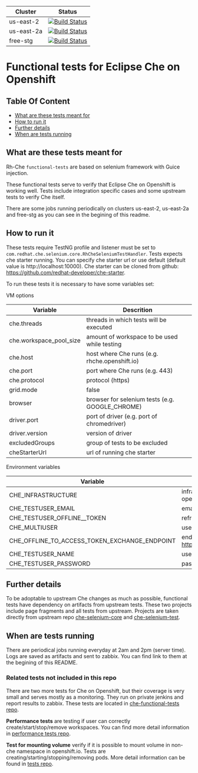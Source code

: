 | Cluster       | Status    |
| ------------- |-------------|
| us-east-2 | [![Build Status](https://ci.centos.org/buildStatus/icon?job=devtools-che-functional-tests-periodical-openshift.io-2)](https://ci.centos.org/job/devtools-che-functional-tests-periodical-openshift.io-2) |
| us-east-2a | [![Build Status](https://ci.centos.org/buildStatus/icon?job=devtools-che-functional-tests-periodical-prod-preview.openshift.io-2a)](https://ci.centos.org/view/Devtools/job/devtools-che-functional-tests-periodical-prod-preview.openshift.io-2a/) |
| free-stg | [![Build Status](https://ci.centos.org/buildStatus/icon?job=devtools-che-functional-tests-periodical-prod-preview.openshift.io-free-stg)](https://ci.centos.org/view/Devtools/job/devtools-che-functional-tests-periodical-prod-preview.openshift.io-free-stg/) |

# Functional tests for Eclipse Che on Openshift

## Table Of Content

* [What are these tests meant for](#what-are-these-tests-meant-for)
* [How to run it](#how-to-run-it)
* [Further details](#further-details)
* [When are tests running](#when-are-tests-running)

## What are these tests meant for

Rh-Che `functional-tests` are based on selenium framework with Guice injection.

These functional tests serve to verify that Eclipse Che on Openshift is working well. Tests include integration specific cases and some upstream tests to
verify Che itself.

There are some jobs running periodically on clusters us-east-2, us-east-2a and free-stg as you can see in the begining of this readme.

## How to run it
These tests require TestNG profile and listener must be set to `com.redhat.che.selenium.core.RhCheSeleniumTestHandler`. Tests expects che starter running. You can specify che starter url or use default (default value is http://localhost:10000).
Che starter can be cloned from github: https://github.com/redhat-developer/che-starter.

To run these tests it is necessary to have some variables set:

VM options

| Variable | Descrition |
|----------|---------|
| che.threads | threads in which tests will be executed |
| che.workspace_pool_size | amount of workspace to be used while testing |
| che.host | host where Che runs (e.g. rhche.openshift.io) |
| che.port | port where Che runs (e.g. 443) |
| che.protocol | protocol (https) |
| grid.mode | false |
| browser | browser for selenium tests (e.g. GOOGLE_CHROME) |
| driver.port | port of driver (e.g. port of chromedriver) |
| driver.version | version of driver |
| excludedGroups | group of tests to be excluded |
| cheStarterUrl | url of running che starter |

Environment variables

| Variable | Descrition |
|----------|---------|
| CHE_INFRASTRUCTURE | infrastructure on which Che runs (e.g. openshift) |
| CHE_TESTUSER_EMAIL | email of testing user |
| CHE_TESTUSER_OFFLINE__TOKEN | refresh token of testing user |
| CHE_MULTIUSER | use multiuser mode |
| CHE_OFFLINE_TO_ACCESS_TOKEN_EXCHANGE_ENDPOINT | endpoint for autentization (e.g. https://auth.openshift.io/api/token/refresh) |
| CHE_TESTUSER_NAME | username of testing user |
| CHE_TESTUSER_PASSWORD | password of testing user |

## Further details

To be adoptable to upstream Che changes as much as possible, functional tests have dependency on artifacts from upstream tests. These two projects include
page fragments and all tests from upstream. Projects are taken directly from upstream repo [che-selenium-core](https://github.com/eclipse/che/tree/master/selenium/che-selenium-core) and [che-selenium-test](https://github.com/eclipse/che/tree/master/selenium/che-selenium-test).

## When are tests running

There are periodical jobs running everyday at 2am and 2pm (server time). Logs are saved as artifacts and sent to zabbix. You can find link to them at the
begining of this README.

### Related tests not included in this repo

There are two more tests for Che on Openshift, but their coverage is very small and serves mostly as a monitoring. They run on private jenkins and report
results to zabbix. These tests are located in [che-functional-tests repo](https://github.com/redhat-developer/che-functional-tests).

**Performance tests** are testing if user can correctly create/start/stop/remove workspaces. You can find more detail information in [performance tests repo](https://github.com/redhat-developer/che-functional-tests/tree/master/che-start-workspace).

**Test for mounting volume** verify if it is possible to mount volume in non-che namespace in openshift.io. Tests are creating/starting/stopping/removing pods. More detail information can be found in [tests repo](https://github.com/redhat-developer/che-functional-tests/tree/master/mount-volume).
